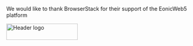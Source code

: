 
We would like to thank BrowserStack for their support of the EonicWeb5 platform

<img alt="Header logo" class="w-svg" height="43" src="https://www.browserstack.com/images/layout/browserstack-logo-600x315.png" style="height: 43px;" width="188">
